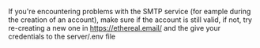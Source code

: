If you're encountering problems with the SMTP service (for eample during the creation of an account), make sure if the account is still valid, if not, try re-creating a new one in https://ethereal.email/ and the give your credentials to the server/.env file